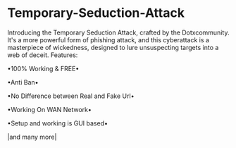 # Temporary-Seduction-Attack
Introducing the Temporary Seduction Attack, crafted by the Dotxcommunity. It's a more powerful form of phishing attack, and this cyberattack is a masterpiece of wickedness, designed to lure unsuspecting targets into a web of deceit.
Features:

•100% Working & FREE•

•Anti Ban•

•No Difference between Real and Fake Url•

•Working On WAN Network•

•Setup and working is GUI based•

|and many more|
